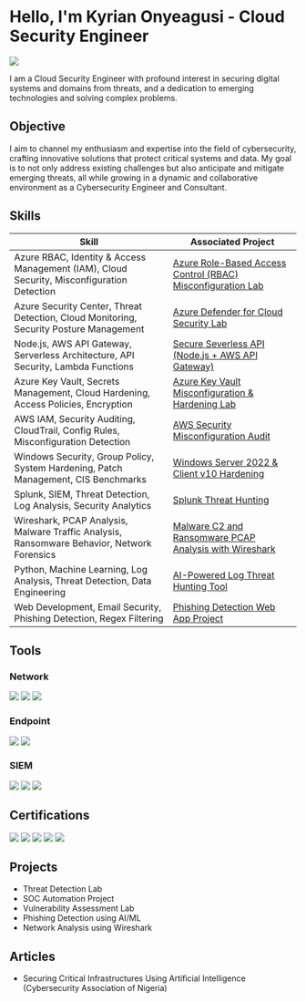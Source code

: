 # Hello, I'm Kyrian Onyeagusi - Cloud Security Engineer
<a href="https://www.linkedin.com/in/kyrian-onyeagusi/"><img src="https://img.shields.io/badge/-LinkedIn-0072b1?&style=for-the-badge&logo=linkedin&logoColor=white" /></a>

I am a Cloud Security Engineer with profound interest in securing digital systems and domains from threats, and a dedication to emerging technologies and solving complex problems.

## Objective

I aim to channel my enthusiasm and expertise into the field of cybersecurity, crafting innovative solutions that protect critical systems and data. My goal is to not only address existing challenges but also anticipate and mitigate emerging threats, all while growing in a dynamic and collaborative environment as a Cybersecurity Engineer and Consultant. 

## Skills

| Skill                                         | Associated Project         |
|-----------------------------------------------|----------------------------|
| Azure RBAC, Identity & Access Management (IAM), Cloud Security, Misconfiguration Detection | <a href="https://github.com/cyberKyrian/azure-rbac-hardening/blob/main/README.md">Azure Role-Based Access Control (RBAC) Misconfiguration Lab</a>|
| Azure Security Center, Threat Detection, Cloud Monitoring, Security Posture Management | <a href="https://github.com/cyberKyrian/azure-defender/blob/main/README.md">Azure Defender for Cloud Security Lab</a>|
| Node.js, AWS API Gateway, Serverless Architecture, API Security, Lambda Functions | <a href="https://github.com/cyberKyrian/secure-severless-api-aws/blob/main/README.md">Secure Severless API (Node.js + AWS API Gateway)</a>|
| Azure Key Vault, Secrets Management, Cloud Hardening, Access Policies, Encryption | <a href="https://github.com/cyberKyrian/azure-key-vault-misuse/blob/main/README.md">Azure Key Vault Misconfiguration & Hardening Lab</a>|
| AWS IAM, Security Auditing, CloudTrail, Config Rules, Misconfiguration Detection | <a href="https://github.com/cyberKyrian/aws-security-audit/blob/main/README.md">AWS Security Misconfiguration Audit</a>|
| Windows Security, Group Policy, System Hardening, Patch Management, CIS Benchmarks | <a href="https://github.com/cyberKyrian/ad-security-lab/blob/main/README.md">Windows Server 2022 & Client v10 Hardening</a>|
| Splunk, SIEM, Threat Detection, Log Analysis, Security Analytics | <a href="https://github.com/cyberKyrian/splunk-threat-hunting/blob/main/README.md">Splunk Threat Hunting</a>|
| Wireshark, PCAP Analysis, Malware Traffic Analysis, Ransomware Behavior, Network Forensics | <a href="https://github.com/cyberKyrian/malware-c2-analysis/blob/main/README.md">Malware C2 and Ransomware PCAP Analysis with Wireshark</a>|
| Python, Machine Learning, Log Analysis, Threat Detection, Data Engineering | <a href="https://github.com/cyberKyrian/ai-log-tool/">AI-Powered Log Threat Hunting Tool</a>|
| Web Development, Email Security, Phishing Detection, Regex Filtering | <a href="https://github.com/cyberKyrian/ad-security-lab">Phishing Detection Web App Project</a>|

## Tools

### Network
<div>
    <img src="https://img.shields.io/badge/-Wireshark-1679A7?&style=for-the-badge&logo=Wireshark&logoColor=white" />
    <img src="https://img.shields.io/badge/-Suricata-EF3B2D?&style=for-the-badge&logo=Suricata&logoColor=white" />
    <img src="https://img.shields.io/badge/-Zeek-777BB4?&style=for-the-badge&logo=Zeek&logoColor=white" />
</div>

### Endpoint
<div>
    <img src="https://img.shields.io/badge/-Microsoft_Defender_for_Endpoint-00A4EF?&style=for-the-badge&logo=Microsoft&logoColor=white" />
    <img src="https://img.shields.io/badge/-Velociraptor-4B275F?&style=for-the-badge&logo=Velociraptor&logoColor=white" />
</div>

### SIEM
<div>
    <img src="https://img.shields.io/badge/-Microsoft_Sentinel-0078D4?&style=for-the-badge&logo=Microsoft&logoColor=white" />
    <img src="https://img.shields.io/badge/-Splunk-000000?&style=for-the-badge&logo=Splunk&logoColor=white" />
    <img src="https://img.shields.io/badge/-Elastic-005571?&style=for-the-badge&logo=Elastic&logoColor=white" />
</div>

## Certifications
<div>
<img src="https://img.shields.io/badge/-Security%2B-FF0000?&style=for-the-badge&logo=CompTIA&logoColor=white" />
<img src="https://img.shields.io/badge/-Network%2B-007ACC?&style=for-the-badge&logo=CompTIA&logoColor=white" />
<img src="https://img.shields.io/badge/-A%2B-4D4D4D?&style=for-the-badge&logo=CompTIA&logoColor=white" />
<img src="https://img.shields.io/badge/-CDSA-006400?&style=for-the-badge&logoColor=white" />
<img src="https://img.shields.io/badge/-CCD-000080?&style=for-the-badge&logoColor=white" />
</div>

## Projects
- Threat Detection Lab
- SOC Automation Project
- Vulnerability Assessment Lab
- Phishing Detection using AI/ML
- Network Analysis using Wireshark

## Articles
- Securing Critical Infrastructures Using Artificial Intelligence (Cybersecurity Association of Nigeria)
